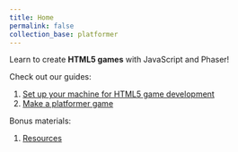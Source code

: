```yaml
---
title: Home
permalink: false
collection_base: platformer
---
```


Learn to create **HTML5 games** with JavaScript and Phaser!

Check out our guides:

1. [Set up your machine for HTML5 game development](/en/guides/setup/setup-your-machine/)
1. [Make a platformer game](/en/guides/platformer/start-here/)

Bonus materials:

1. [Resources](/en/bonus/resources/)
